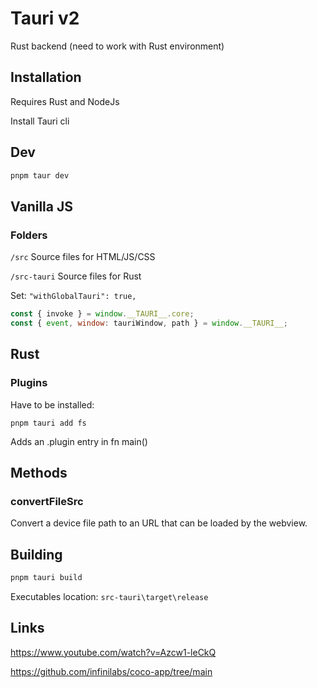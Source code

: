 # Tauri v2

Rust backend (need to work with Rust environment)


## Installation

Requires Rust and NodeJs


Install Tauri cli


## Dev

```bash
pnpm taur dev
```

## Vanilla JS

### Folders

```/src```        Source files for HTML/JS/CSS

```/src-tauri```  Source files for Rust


Set: ```"withGlobalTauri": true,```

```javascript
const { invoke } = window.__TAURI__.core;
const { event, window: tauriWindow, path } = window.__TAURI__;
```


## Rust


### Plugins

Have to be installed:

```pnpm tauri add fs```

Adds an .plugin entry in fn main()


## Methods

### convertFileSrc

Convert a device file path to an URL that can be loaded by the webview.


## Building

```bash
pnpm tauri build
```

Executables location: ```src-tauri\target\release```


## Links

https://www.youtube.com/watch?v=Azcw1-leCkQ

https://github.com/infinilabs/coco-app/tree/main


